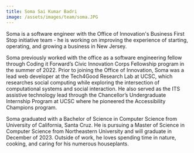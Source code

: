 ```yaml
---
title: Soma Sai Kumar Badri
image: /assets/images/team/soma.JPG
---
```


Soma is a software engineer with the Office of Innovation's Business First Stop initiative team - he is working on improving the experience of starting, operating, and growing a business in New Jersey.

Soma previously worked with the office as a software engineering fellow through Coding it Forward’s Civic Innovation Corps Fellowship program in the summer of 2022. Prior to joining the Office of Innovation, Soma was a lead web developer at the Tech4Good Research Lab at UCSC, which researches social computing while exploring the intersection of computational systems and social interaction. He also served as the ITS assistive technology lead through the Chancellor’s Undergraduate Internship Program at UCSC where he pioneered the Accessibility Champions program.

Soma graduated with a Bachelor of Science in Computer Science from University of California, Santa Cruz. He is pursuing a Master of Science in Computer Science from Northeastern University and will graduate in December of 2023. Outside of work, he loves spending time in nature, cooking, and caring for his numerous houseplants.
